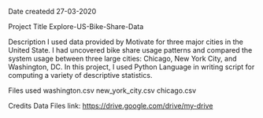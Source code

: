 Date createdd
27-03-2020

Project Title
Explore-US-Bike-Share-Data

Description
I used data provided by Motivate for three major cities in the United State. I had uncovered bike share usage patterns and 
compared the system usage between three large cities: Chicago, New York City, and Washington, DC. 
In this project, I used Python Language in writing script for computing a variety of descriptive statistics.

Files used
washington.csv
new_york_city.csv
chicago.csv

Credits
Data Files link: https://drive.google.com/drive/my-drive
